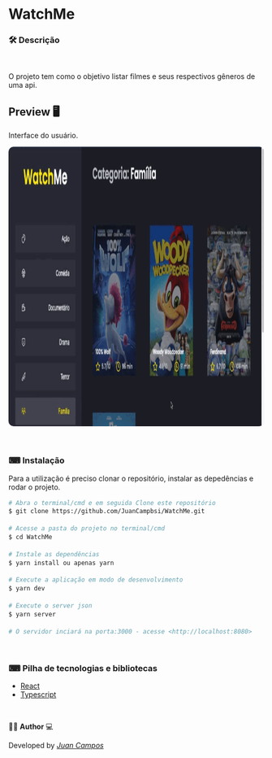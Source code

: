 <p align="center">
<h1>
 WatchMe
</h1>
</p>

### 🛠  Descrição   

</br>

O projeto tem como o objetivo listar filmes e seus respectivos gêneros de uma api.


## Preview 🖥
Interface do usuário.
</br>

<p align="center">
  <kbd>
 <img width="900" style="border-radius: 10px" height="550" src="https://github.com/JuanCampbsi/WatchMe/blob/63db8755acaed8e92057b952322f33d9f5ea7a77/assets/preview.gif" alt="Intro"> 
  </kbd>
  </br>
</p>

</br>

### ⌨ Instalação
Para a utilização é preciso clonar o repositório, instalar as depedências e rodar o projeto.

```bash
# Abra o terminal/cmd e em seguida Clone este repositório
$ git clone https://github.com/JuanCampbsi/WatchMe.git

# Acesse a pasta do projeto no terminal/cmd
$ cd WatchMe

# Instale as dependências
$ yarn install ou apenas yarn

# Execute a aplicação em modo de desenvolvimento
$ yarn dev

# Execute o server json
$ yarn server

# O servidor inciará na porta:3000 - acesse <http://localhost:8080>

```

</br>

### ⌨ Pilha de tecnologias e bibliotecas

-   [React](https://github.com/facebook/react)
-   [Typescript](https://www.typescriptlang.org/)

</br>

👨‍💻 **Author** 💻

Developed by [_Juan Campos_](https://www.linkedin.com/in/juancampos-ferreira/)
